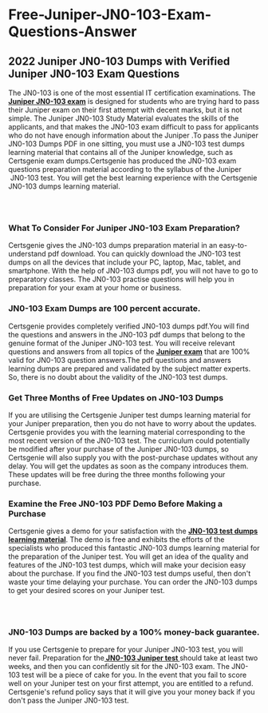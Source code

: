 # Free-Juniper-JN0-103-Exam-Questions-Answer<h2><strong>2022 Juniper JN0-103 Dumps with Verified Juniper JN0-103 Exam Questions</strong></h2> <p>The JN0-103 is one of the most essential IT certification examinations. The <a href="https://www.certsgenie.com/juniper/jn0-103-pdf-dumps"><strong>Juniper JN0-103 exam</strong></a> is designed for students who are trying hard to pass their Juniper exam on their first attempt with decent marks, but it is not simple. The Juniper JN0-103 Study Material evaluates the skills of the applicants, and that makes the JN0-103 exam difficult to pass for applicants who do not have enough information about the Juniper .To pass the Juniper JN0-103 Dumps PDF in one sitting, you must use a JN0-103 test dumps learning material that contains all of the Juniper knowledge, such as Certsgenie exam dumps.Certsgenie has produced the JN0-103 exam questions preparation material according to the syllabus of the Juniper &nbsp;JN0-103 test. You will get the best learning experience with the Certsgenie JN0-103 dumps learning material.</p> <p><a href="https://www.certsgenie.com/juniper/jn0-103-pdf-dumps" style="display: block; padding: 1em 0; text-align: center; "><img alt="" src="https://blogger.googleusercontent.com/img/b/R29vZ2xl/AVvXsEgO1ePIT5bAw4JCg82qykRc71Xossn_88UmNiMiJgRPCnvDzaKhQmgO2X9bV6TpN9qSYVJJ2MjEumMb0t1ZgyR_gByLqDXQR_FduPn2erzRQTkt1pUFmkY3wfbx5jzrIcOP4S3cxMKHSr0iEiOidKyDYd_7NjYtfgpZ7b1lrGk-ShjLlyfynp8oFM4zYw/s1600/Banner%201.jpg" /></a></p> <h3><strong>What To Consider For Juniper JN0-103 Exam Preparation?</strong></h3> <p>Certsgenie gives the JN0-103 dumps preparation material in an easy-to-understand pdf download. You can quickly download the JN0-103 test dumps on all the devices that include your PC, laptop, Mac, tablet, and smartphone. With the help of JN0-103 dumps pdf, you will not have to go to preparatory classes. The JN0-103 practise questions will help you in preparation for your exam at your home or business.</p> <h3><strong>JN0-103 Exam Dumps are 100 percent accurate.</strong></h3> <p>Certsgenie provides completely verified JN0-103 dumps pdf.You will find the questions and answers in the JN0-103 pdf dumps that belong to the genuine format of the Juniper JN0-103 test. You will receive relevant questions and answers from all topics of the <a href="https://www.certsgenie.com/juniper/jn0-103-pdf-dumps"><strong>Juniper exam</strong></a> that are 100% valid for JN0-103 question answers.The pdf questions and answers learning dumps are prepared and validated by the subject matter experts. So, there is no doubt about the validity of the JN0-103 test dumps.</p> <h3><strong>Get Three Months of Free Updates on JN0-103 Dumps</strong></h3> <p>If you are utilising the Certsgenie Juniper test dumps learning material for your Juniper preparation, then you do not have to worry about the updates. Certsgenie provides you with the learning material corresponding to the most recent version of the JN0-103 test. The curriculum could potentially be modified after your purchase of the Juniper JN0-103 dumps, so Certsgenie will also supply you with the post-purchase updates without any delay. You will get the updates as soon as the company introduces them. These updates will be free during the three months following your purchase.</p> <h3><strong>Examine the Free JN0-103 PDF Demo Before Making a Purchase</strong></h3> <p>Certsgenie gives a demo for your satisfaction with the <a href="https://www.certsgenie.com/juniper/jn0-103-pdf-dumps"><strong>JN0-103 test dumps learning material</strong></a>. The demo is free and exhibits the efforts of the specialists who produced this fantastic JN0-103 dumps learning material for the preparation of the Juniper test. You will get an idea of the quality and features of the JN0-103 test dumps, which will make your decision easy about the purchase. If you find the JN0-103 test dumps useful, then don&#39;t waste your time delaying your purchase. You can order the JN0-103 dumps to get your desired scores on your Juniper test.</p> <p><a href="hhttps://www.certsgenie.com/juniper/jn0-103-pdf-dumps" style="display: block; padding: 1em 0; text-align: center; "><img alt="" src="https://blogger.googleusercontent.com/img/b/R29vZ2xl/AVvXsEj3zfp26fobfEw_E3FMeUMaFamcWc-bKsu_525WK8ISqDEyAJkPKOLyeqHJzBXVvKwHP0bTNTERYvWWgOzvpG-DuQ_cPnNOJO1bUfVOHhAXJThy7cLobHgRdochHEeovcJnxpqjNiv-FNLMY1glEh7x833Q6cym5o0AmGhO9ufjgwPhihHJ9ovBp-j40g/s1600/banner%202.jpg" /></a></p> <h3><strong>JN0-103 Dumps are backed by a 100% money-back guarantee.</strong></h3> <p>If you use Certsgenie to prepare for your Juniper JN0-103 test, you will never fail. Preparation for the<a href="https://www.certsgenie.com/juniper/jn0-103-pdf-dumps"><strong> JN0-103 Juniper test </strong></a>should take at least two weeks, and then you can confidently sit for the JN0-103 exam. The JN0-103 test will be a piece of cake for you. In the event that you fail to score well on your Juniper test on your first attempt, you are entitled to a refund. Certsgenie&#39;s refund policy says that it will give you your money back if you don&#39;t pass the Juniper JN0-103 test.</p>
